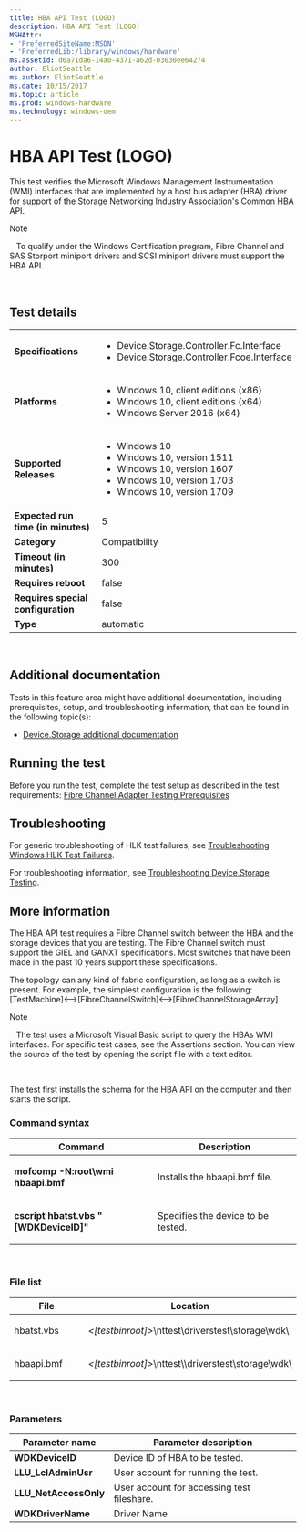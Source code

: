 ```yaml
---
title: HBA API Test (LOGO)
description: HBA API Test (LOGO)
MSHAttr:
- 'PreferredSiteName:MSDN'
- 'PreferredLib:/library/windows/hardware'
ms.assetid: d6a71da6-14a0-4371-a62d-03630ee64274
author: EliotSeattle
ms.author: EliotSeattle
ms.date: 10/15/2017
ms.topic: article
ms.prod: windows-hardware
ms.technology: windows-oem
---
```


# <span id="p_hlk_test.d6e6752b-2f93-49c3-af4d-78b6c304fe68"></span>HBA API Test (LOGO)


This test verifies the Microsoft Windows Management Instrumentation (WMI) interfaces that are implemented by a host bus adapter (HBA) driver for support of the Storage Networking Industry Association's Common HBA API.

>[!NOTE]
>  
To qualify under the Windows Certification program, Fibre Channel and SAS Storport miniport drivers and SCSI miniport drivers must support the HBA API.

 

## Test details
|||
|---|---|
| **Specifications**  | <ul><li>Device.Storage.Controller.Fc.Interface</li><li>Device.Storage.Controller.Fcoe.Interface</li></ul> |  
| **Platforms**   | <ul><li>Windows 10, client editions (x86)</li><li>Windows 10, client editions (x64)</li><li>Windows Server 2016 (x64)</li></ul> |
| **Supported Releases** | <ul><li>Windows 10</li><li>Windows 10, version 1511</li><li>Windows 10, version 1607</li><li>Windows 10, version 1703</li><li>Windows 10, version 1709</li></ul> |
|**Expected run time (in minutes)**| 5 |
|**Category**| Compatibility |
|**Timeout (in minutes)**| 300 |
|**Requires reboot**| false |
|**Requires special configuration**| false |
|**Type**| automatic |

 

## <span id="Additional_documentation"></span><span id="additional_documentation"></span><span id="ADDITIONAL_DOCUMENTATION"></span>Additional documentation


Tests in this feature area might have additional documentation, including prerequisites, setup, and troubleshooting information, that can be found in the following topic(s):

-   [Device.Storage additional documentation](device-storage-additional-documentation.md)

## <span id="Running_the_test"></span><span id="running_the_test"></span><span id="RUNNING_THE_TEST"></span>Running the test


Before you run the test, complete the test setup as described in the test requirements: [Fibre Channel Adapter Testing Prerequisites](fibre-channel-adapter-testing-prerequisites.md)

## <span id="Troubleshooting"></span><span id="troubleshooting"></span><span id="TROUBLESHOOTING"></span>Troubleshooting


For generic troubleshooting of HLK test failures, see [Troubleshooting Windows HLK Test Failures](..\user\troubleshooting-windows-hlk-test-failures.md).

For troubleshooting information, see [Troubleshooting Device.Storage Testing](troubleshooting-devicestorage-testing.md).

## <span id="More_information"></span><span id="more_information"></span><span id="MORE_INFORMATION"></span>More information


The HBA API test requires a Fibre Channel switch between the HBA and the storage devices that you are testing. The Fibre Channel switch must support the GIEL and GANXT specifications. Most switches that have been made in the past 10 years support these specifications.

The topology can any kind of fabric configuration, as long as a switch is present. For example, the simplest configuration is the following: \[TestMachine\]&lt;--&gt;\[FibreChannelSwitch\]&lt;--&gt;\[FibreChannelStorageArray\]

>[!NOTE]
>  
The test uses a Microsoft Visual Basic script to query the HBAs WMI interfaces. For specific test cases, see the Assertions section. You can view the source of the test by opening the script file with a text editor.

 

The test first installs the schema for the HBA API on the computer and then starts the script.

### <span id="Command_syntax"></span><span id="command_syntax"></span><span id="COMMAND_SYNTAX"></span>Command syntax

<table>
<colgroup>
<col width="50%" />
<col width="50%" />
</colgroup>
<thead>
<tr class="header">
<th>Command</th>
<th>Description</th>
</tr>
</thead>
<tbody>
<tr class="odd">
<td><p><strong>mofcomp -N:root\wmi hbaapi.bmf</strong></p></td>
<td><p>Installs the hbaapi.bmf file.</p></td>
</tr>
<tr class="even">
<td><p><strong>cscript hbatst.vbs &quot;[WDKDeviceID]&quot;</strong></p></td>
<td><p>Specifies the device to be tested.</p></td>
</tr>
</tbody>
</table>

 

### <span id="File_list"></span><span id="file_list"></span><span id="FILE_LIST"></span>File list

<table>
<colgroup>
<col width="50%" />
<col width="50%" />
</colgroup>
<thead>
<tr class="header">
<th>File</th>
<th>Location</th>
</tr>
</thead>
<tbody>
<tr class="odd">
<td><p>hbatst.vbs</p></td>
<td><p><em>&lt;[testbinroot]&gt;</em>\nttest\driverstest\storage\wdk\</p></td>
</tr>
<tr class="even">
<td><p>hbaapi.bmf</p></td>
<td><p><em>&lt;[testbinroot]&gt;</em>\nttest\\driverstest\storage\wdk\</p></td>
</tr>
</tbody>
</table>

 

### <span id="Parameters"></span><span id="parameters"></span><span id="PARAMETERS"></span>Parameters

| Parameter name         | Parameter description                      |
|------------------------|--------------------------------------------|
| **WDKDeviceID**        | Device ID of HBA to be tested.             |
| **LLU\_LclAdminUsr**   | User account for running the test.         |
| **LLU\_NetAccessOnly** | User account for accessing test fileshare. |
| **WDKDriverName**      | Driver Name                                |

 

 

 






